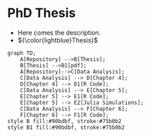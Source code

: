 # PhD Thesis


- Here comes the description.
- ${\color{lightblue}Thesis}$
```mermaid
graph TD;
    A[Repository] -->B[Thesis];
    B[Thesis] -->B1[pdf];
    A[Repository]-->C[Data Analysis];
    C[Data Analysis] --> D[Chapter 4];
    D[Chapter 4] --> D1[R Code];
    C[Data Analysis] --> E[Chapter 5];
    E[Chapter 5] --> E1[R Code];
    E[Chapter 5] --> E2[Julia Simulations];
    C[Data Analysis] --> F[Chapter 6];
    F[Chapter 6] --> F1[R Code];
style B fill:#90bdbf, stroke:#75b0b2
style B1 fill:#90bdbf, stroke:#75b0b2
```
